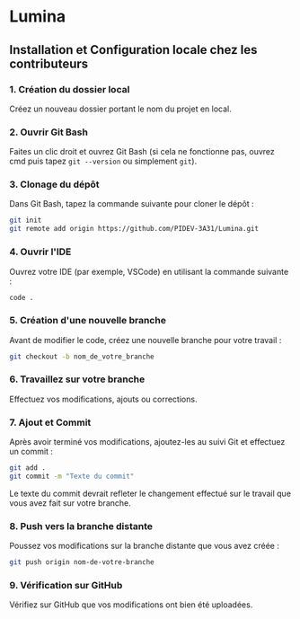 # Lumina

## Installation et Configuration locale chez les contributeurs

### 1. Création du dossier local
Créez un nouveau dossier portant le nom du projet en local.

### 2. Ouvrir Git Bash
Faites un clic droit et ouvrez Git Bash (si cela ne fonctionne pas, ouvrez cmd puis tapez `git --version` ou simplement `git`).

### 3. Clonage du dépôt
Dans Git Bash, tapez la commande suivante pour cloner le dépôt :
```bash
git init
git remote add origin https://github.com/PIDEV-3A31/Lumina.git
```
### 4. Ouvrir l'IDE
Ouvrez votre IDE (par exemple, VSCode) en utilisant la commande suivante :
```bash
code .
```
### 5. Création d'une nouvelle branche
Avant de modifier le code, créez une nouvelle branche pour votre travail :
```bash
git checkout -b nom_de_votre_branche
```
### 6. Travaillez sur votre branche
Effectuez vos modifications, ajouts ou corrections.

### 7. Ajout et Commit
Après avoir terminé vos modifications, ajoutez-les au suivi Git et effectuez un commit :
```bash
git add .
git commit -m "Texte du commit"
```
Le texte du commit devrait refleter le changement effectué sur le travail que vous avez fait sur votre branche.

### 8. Push vers la branche distante
Poussez vos modifications sur la branche distante que vous avez créée :
```bash
git push origin nom-de-votre-branche
```
### 9. Vérification sur GitHub
Vérifiez sur GitHub que vos modifications ont bien été uploadées.
